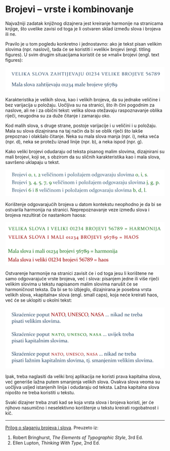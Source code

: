 # Brojevi – vrste i kombinovanje

Najvažniji zadatak knjižnog dizajnera jest kreiranje harmonije na stranicama knjige, što uvelike zavisi od toga je li ostvaren sklad između slova i brojeva ili ne.

Pravilo je u tom pogledu konkretno i jednostavno: ako je tekst pisan velikim slovima (npr. naslovi), tada će se koristiti i »veliki« brojevi (engl. titling figures). U svim drugim situacijama koristit će se »mali« brojevi (engl. text figures):

![](IMG/brojevi-i-slova/veliki-i-mali-brojevi.png)

Karakteristika je velikih slova, kao i velikih brojeva, da su jednake veličine i bez varijacija u položaju. Uočljiva su na stranici, što ih čini pogodnim za naslove, ali ne i za obični tekst: velika slova otežavaju raspoznavanje oblika riječi, neugodna su za duže čitanje i zamaraju oko.

Kod malih slova, s druge strane, postoje varijacije i u veličini i u položaju. Mala su slova dizajnirana na taj način da bi se oblik riječi što lakše prepoznao i olakšalo čitanje. Neka su mala slova manja (npr. i), neka veća (npr. d), neka se protežu iznad linije (npr. b), a neka ispod (npr. g).

Kako veliki brojevi odudaraju od teksta pisanog malim slovima, dizajnirani su
mali brojevi, koji se, s obzirom da su sličnih karakteristika kao i mala slova,
savršeno uklapaju u tekst.

![](IMG/brojevi-i-slova/podudarnost-brojeva-i-slova.png)

Korištenje odgovarajućih brojeva u datom kontekstu neophodno je da bi se ostvarila harmonija na stranici. Neprepoznavanje veze između slova i brojeva rezultirat će nastankom haosa:

![](IMG/brojevi-i-slova/kombinacije-brojeva-i-slova.png)

Ostvarenje harmonije na stranici zavisit će i od toga jesu li korištene ne samo odgovarajuće vrste brojeva, već i slova: pisanjem jedne ili više riječi velikim slovima u tekstu napisanom malim slovima narušit će se harmoničnost teksta. Da bi se to izbjeglo, dizajnirana je posebna vrsta velikih slova, »kapitalna« slova (engl. small caps), koja neće kreirati haos, već će se uklopiti u okolni tekst:

![](IMG/brojevi-i-slova/kapitalna-slova.png)

Ipak, treba naglasiti da veliki broj aplikacija ne koristi prava kapitalna slova, već generiše lažna putem smanjenja velikih slova. Ovakva slova veoma su uočljiva usljed istanjenih linija i odudaraju od teksta. Lažna kapitalna slova nipošto ne treba koristiti u tekstu.

Svaki dizajner treba znati kad se koja vrsta slova i brojeva koristi, jer će njihovo nasumično i neselektivno korištenje u tekstu kreirati rogobatnost i kič.

***

[Prilog o slaganju brojeva i slova](https://drive.google.com/file/d/1gwnr9JFqrxVsHYWVvU-WLmHGY9Ay4UVO/view?usp=sharing). Preuzeto iz: 
1. Robert Bringhurst, *The Elements of Typographic Style*, 3rd Ed.
2. Ellen Lupton, *Thinking With Type*, 2nd Ed.
